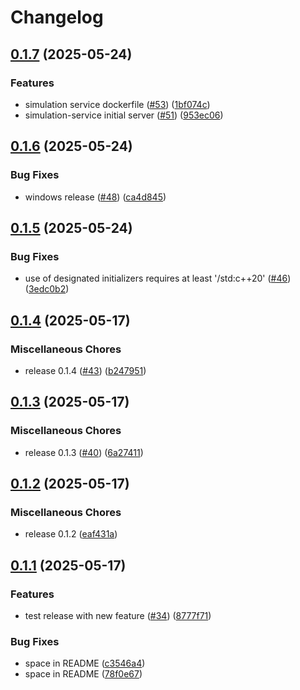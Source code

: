 # Changelog

## [0.1.7](https://github.com/KivSee/kivsee-render/compare/v0.1.6...v0.1.7) (2025-05-24)


### Features

* simulation service dockerfile ([#53](https://github.com/KivSee/kivsee-render/issues/53)) ([1bf074c](https://github.com/KivSee/kivsee-render/commit/1bf074c301a40f8a28eb393367f336d6337e708f))
* simulation-service initial server ([#51](https://github.com/KivSee/kivsee-render/issues/51)) ([953ec06](https://github.com/KivSee/kivsee-render/commit/953ec069f909eeb93b1cd6ca8dee89bab5c4eaae))

## [0.1.6](https://github.com/KivSee/kivsee-render/compare/v0.1.5...v0.1.6) (2025-05-24)


### Bug Fixes

* windows release ([#48](https://github.com/KivSee/kivsee-render/issues/48)) ([ca4d845](https://github.com/KivSee/kivsee-render/commit/ca4d845c0efdaca2f894a3acd3e8e0eae93ac740))

## [0.1.5](https://github.com/KivSee/kivsee-render/compare/v0.1.4...v0.1.5) (2025-05-24)


### Bug Fixes

* use of designated initializers requires at least '/std:c++20' ([#46](https://github.com/KivSee/kivsee-render/issues/46)) ([3edc0b2](https://github.com/KivSee/kivsee-render/commit/3edc0b2bf4b75388298d183efd19e2558ec4be6e))

## [0.1.4](https://github.com/KivSee/kivsee-render/compare/v0.1.3...v0.1.4) (2025-05-17)


### Miscellaneous Chores

* release 0.1.4 ([#43](https://github.com/KivSee/kivsee-render/issues/43)) ([b247951](https://github.com/KivSee/kivsee-render/commit/b247951490e71baf1e9aefca1ac067b78a9d9c96))

## [0.1.3](https://github.com/KivSee/kivsee-render/compare/v0.1.2...v0.1.3) (2025-05-17)


### Miscellaneous Chores

* release 0.1.3 ([#40](https://github.com/KivSee/kivsee-render/issues/40)) ([6a27411](https://github.com/KivSee/kivsee-render/commit/6a274117e15b15621766482b1bd7c53cf3ab3a6d))

## [0.1.2](https://github.com/KivSee/kivsee-render/compare/v0.1.1...v0.1.2) (2025-05-17)


### Miscellaneous Chores

* release 0.1.2 ([eaf431a](https://github.com/KivSee/kivsee-render/commit/eaf431a15b5aa277c7c1e3aa512eaf84fc6aa8f1))

## [0.1.1](https://github.com/KivSee/kivsee-render/compare/v0.1.0...v0.1.1) (2025-05-17)


### Features

* test release with new feature ([#34](https://github.com/KivSee/kivsee-render/issues/34)) ([8777f71](https://github.com/KivSee/kivsee-render/commit/8777f717d486ee8d2ef1373ac429a4c26d883873))


### Bug Fixes

* space in README ([c3546a4](https://github.com/KivSee/kivsee-render/commit/c3546a4da8d5e73daa666f14879e6fdbab11a308))
* space in README ([78f0e67](https://github.com/KivSee/kivsee-render/commit/78f0e67a349f83662ea07042975a65ed4dda8fce))
